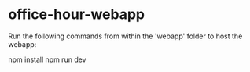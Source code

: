 # office-hour-webapp
Run the following commands from within the 'webapp' folder to host the webapp:

npm install
npm run dev
